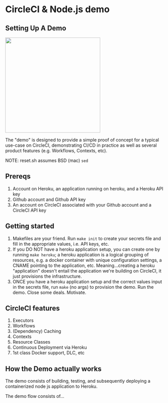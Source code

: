 # CircleCI & Node.js demo

## Setting Up A Demo

<img src="app.gif" width="300" height="300"/>

The "demo" is designed to provide a simple proof of concept for a typical use-case on CircleCI, demonstrating CI/CD in practice as well as several product features (e.g. Workflows, Contexts, etc).

NOTE: reset.sh assumes BSD (mac) `sed`

## Prereqs

1. Account on Heroku, an application running on heroku, and a Heroku API key
1. Github account and Github API key
1. An account on CircleCI associated with your Github account and a CircleCI API key

## Getting started

1. Makefiles are your friend. Run `make init` to create your secrets file and fill in the appropriate values, i.e. API keys, etc.
1. If you DO NOT have a heroku application setup, you can create one by running `make heroku`; a heroku application is a logical grouping of resources, e.g. a docker container with unique configuration settings, a CNAME pointing to the application, etc. Meaning...creating a heroku "application" doesn't entail the application we're building on CircleCI, it just provisions the infrastructure.
1. ONCE you have a heroku application setup and the correct values input in the secrets file, run `make` (no args) to provision the demo. Run the demo. Close some deals. Motivate.

## CircleCI features
1. Executors
2. Workflows
3. (Dependency) Caching
4. Contexts
5. Resource Classes
6. Continuous Deployment via Heroku
7. 1st class Docker support, DLC, etc

## How the Demo actually works

The demo consists of building, testing, and subsequently deploying a containerized node js application to Heroku.

The demo flow consists of...